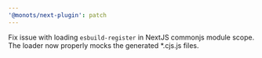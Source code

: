 ```yaml
---
'@monots/next-plugin': patch
---
```


Fix issue with loading `esbuild-register` in NextJS commonjs module scope. The loader now properly mocks the generated \*.cjs.js files.
